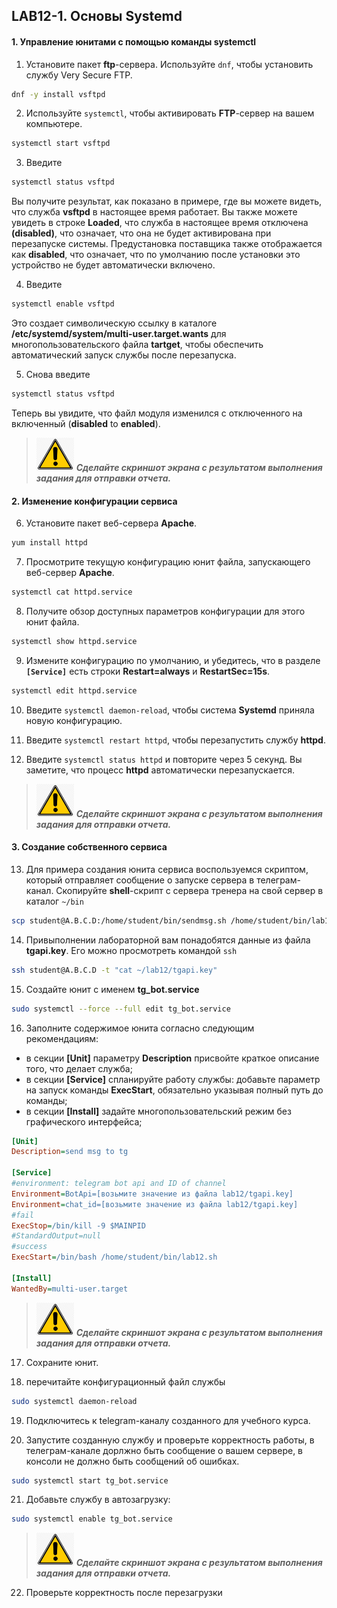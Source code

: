 ## LAB12-1. Основы Systemd

#### 1. Управление юнитами с помощью команды systemctl

1. Установите пакет **ftp**-сервера. Используйте `dnf`, чтобы установить службу Very Secure FTP.
```bash
dnf -y install vsftpd
```

2. Используйте `systemctl`, чтобы активировать **FTP**-сервер на вашем компьютере.
```bash
systemctl start vsftpd
```

3. Введите 
```bash
systemctl status vsftpd
```
Вы получите результат, как показано в примере, где вы можете видеть, что служба **vsftpd** в настоящее время работает. Вы также можете увидеть в строке **Loaded**, что служба в настоящее время отключена **(disabled)**, что означает, что она не будет активирована при перезапуске системы. Предустановка поставщика также отображается как **disabled**, что означает, что по умолчанию после установки это устройство не будет автоматически включено.

4. Введите 
```bash
systemctl enable vsftpd
```
Это создает символическую ссылку в каталоге **/etc/systemd/system/multi-user.target.wants** для многопользовательского файла **tartget**, чтобы обеспечить автоматический запуск службы после перезапуска.

5. Снова введите 
```bash
systemctl status vsftpd
```
Теперь вы увидите, что файл модуля изменился с отключенного на включенный (**disabled** to **enabled**).
>![Screenshot](../img/scr.png)
***Cделайте скриншот экрана c результатом выполнения задания для отправки отчета.***

#### 2. Изменение конфигурации сервиса

6. Установите пакет веб-сервера **Apache**.
```bash
yum install httpd
```

7. Просмотрите текущую конфигурацию юнит файла, запускающего веб-сервер **Apache**.
```bash
systemctl cat httpd.service
```

8. Получите обзор доступных параметров конфигурации для этого юнит файла.
```bash
systemctl show httpd.service
```

9. Измените конфигурацию по умолчанию, и убедитесь, что в разделе **`[Service]`** есть строки **Restart=always** и **RestartSec=15s**.
```bash
systemctl edit httpd.service
```

10. Введите `systemctl daemon-reload`, чтобы система **Systemd** приняла новую конфигурацию.

11. Введите `systemctl restart httpd`, чтобы перезапустить службу **httpd**.

12. Введите `systemctl status httpd` и повторите через 5 секунд. Вы заметите, что процесс **httpd** автоматически перезапускается.
>![Screenshot](../img/scr.png)
***Cделайте скриншот экрана c результатом выполнения задания для отправки отчета.***

#### 3. Создание собственного сервиса

13. Для примера создания юнита сервиса воспользуемся скриптом, который отправляет сообщение о запуске сервера в телеграм-канал. Скопируйте **shell**-скрипт  с сервера тренера на свой сервер в каталог `~/bin`
```bash
scp student@A.B.C.D:/home/student/bin/sendmsg.sh /home/student/bin/lab12.sh
```

14. Привыполнении лабораторной вам понадобятся данные из файла **tgapi.key**. Его можно просмотреть командой `ssh`
```bash
ssh student@A.B.C.D -t "cat ~/lab12/tgapi.key"
```

15. Создайте юнит с именем **tg_bot.service**
```bash
sudo systemctl --force --full edit tg_bot.service
```

16. Заполните содержимое юнита согласно следующим рекомендациям:
+ в секции **[Unit]** параметру **Description** присвойте краткое описание того, что делает служба;
+ в секции **[Service]** спланируйте работу службы:
добавьте параметр на запуск команды **ExecStart**, обязательно указывая полный путь до команды;
+ в секции **[Install]** задайте многопользовательский режим без графического
интерфейса;
```ini
[Unit]
Description=send msg to tg

[Service]
#environment: telegram bot api and ID of channel
Environment=BotApi=[возьмите значение из файла lab12/tgapi.key]
Environment=chat_id=[возьмите значение из файла lab12/tgapi.key]
#fail
ExecStop=/bin/kill -9 $MAINPID
#StandardOutput=null
#success
ExecStart=/bin/bash /home/student/bin/lab12.sh

[Install]
WantedBy=multi-user.target
```
>![Screenshot](../img/scr.png)
***Cделайте скриншот экрана c результатом выполнения задания для отправки отчета.***

17. Cохраните юнит.

18. перечитайте конфигурационный файл службы
```bash
sudo systemctl daemon-reload
```

19. Подключитесь к telegram-каналу созданного для учебного курса.

20. Запустите созданную службу и проверьте корректность работы, в телеграм-канале дорлжно быть сообщение о вашем сервере, в консоли не должно быть сообщений об ошибках.
```bash
sudo systemctl start tg_bot.service
```

21. Добавьте службу в автозагрузку:
```bash
sudo systemctl enable tg_bot.service
```
>![Screenshot](../img/scr.png)
***Cделайте скриншот экрана c результатом выполнения задания для отправки отчета.***

22. Проверьте корректность после перезагрузки
